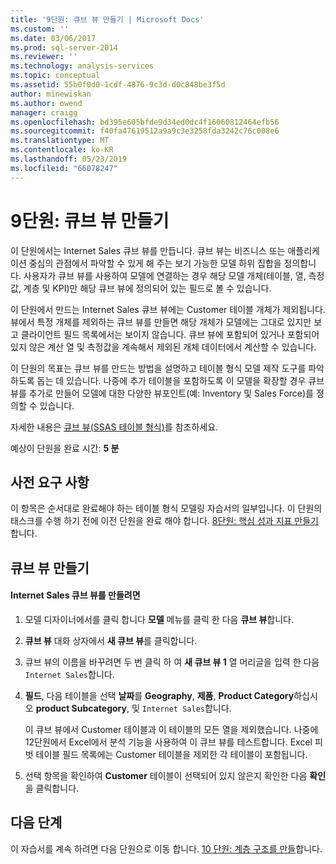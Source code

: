 ```yaml
---
title: '9단원: 큐브 뷰 만들기 | Microsoft Docs'
ms.custom: ''
ms.date: 03/06/2017
ms.prod: sql-server-2014
ms.reviewer: ''
ms.technology: analysis-services
ms.topic: conceptual
ms.assetid: 55b0f0d0-1cdf-4876-9c3d-d0c848be3f5d
author: minewiskan
ms.author: owend
manager: craigg
ms.openlocfilehash: bd395e605bfde9d34ed0dc4f16060812464efb56
ms.sourcegitcommit: f40fa47619512a9a9c3e3258fda3242c76c008e6
ms.translationtype: MT
ms.contentlocale: ko-KR
ms.lasthandoff: 05/23/2019
ms.locfileid: "66078247"
---
```

# <a name="lesson-9-create-perspectives"></a>9단원: 큐브 뷰 만들기
  이 단원에서는 Internet Sales 큐브 뷰를 만듭니다. 큐브 뷰는 비즈니스 또는 애플리케이션 중심의 관점에서 파악할 수 있게 해 주는 보기 가능한 모델 하위 집합을 정의합니다. 사용자가 큐브 뷰를 사용하여 모델에 연결하는 경우 해당 모델 개체(테이블, 열, 측정값, 계층 및 KPI)만 해당 큐브 뷰에 정의되어 있는 필드로 볼 수 있습니다.  
  
 이 단원에서 만드는 Internet Sales 큐브 뷰에는 Customer 테이블 개체가 제외됩니다. 뷰에서 특정 개체를 제외하는 큐브 뷰를 만들면 해당 개체가 모델에는 그대로 있지만 보고 클라이언트 필드 목록에서는 보이지 않습니다. 큐브 뷰에 포함되어 있거나 포함되어 있지 않은 계산 열 및 측정값을 계속해서 제외된 개체 데이터에서 계산할 수 있습니다.  
  
 이 단원의 목표는 큐브 뷰를 만드는 방법을 설명하고 테이블 형식 모델 제작 도구를 파악하도록 돕는 데 있습니다. 나중에 추가 테이블을 포함하도록 이 모델을 확장할 경우 큐브 뷰를 추가로 만들어 모델에 대한 다양한 뷰포인트(예: Inventory 및 Sales Force)를 정의할 수 있습니다.  
  
 자세한 내용은 [큐브 뷰&#40;SSAS 테이블 형식&#41;](tabular-models/perspectives-ssas-tabular.md)를 참조하세요.  
  
 예상이 단원을 완료 시간: **5 분**  
  
## <a name="prerequisites"></a>사전 요구 사항  
 이 항목은 순서대로 완료해야 하는 테이블 형식 모델링 자습서의 일부입니다. 이 단원의 태스크를 수행 하기 전에 이전 단원을 완료 해야 합니다. [8단원: 핵심 성과 지표 만들기](lesson-7-create-key-performance-indicators.md)합니다.  
  
## <a name="create-perspectives"></a>큐브 뷰 만들기  
  
#### <a name="to-create-an-internet-sales-perspective"></a>Internet Sales 큐브 뷰를 만들려면  
  
1.  모델 디자이너에서를 클릭 합니다 **모델** 메뉴를 클릭 한 다음 **큐브 뷰**합니다.  
  
2.  **큐브 뷰** 대화 상자에서 **새 큐브 뷰**를 클릭합니다.  
  
3.  큐브 뷰의 이름을 바꾸려면 두 번 클릭 하 여 **새 큐브 뷰 1** 열 머리글을 입력 한 다음 `Internet Sales`합니다.  
  
4.  **필드**, 다음 테이블을 선택 **날짜**를 **Geography**, **제품**, **Product Category**하십시오 **product Subcategory**, 및 `Internet Sales`합니다.  
  
     이 큐브 뷰에서 Customer 테이블과 이 테이블의 모든 열을 제외했습니다. 나중에 12단원에서 Excel에서 분석 기능을 사용하여 이 큐브 뷰를 테스트합니다. Excel 피벗 테이블 필드 목록에는 Customer 테이블을 제외한 각 테이블이 포함됩니다.  
  
5.  선택 항목을 확인하여 **Customer** 테이블이 선택되어 있지 않은지 확인한 다음 **확인**을 클릭합니다.  
  
## <a name="next-steps"></a>다음 단계  
 이 자습서를 계속 하려면 다음 단원으로 이동 합니다. [10 단원: 계층 구조를 만들](lesson-9-create-hierarchies.md)합니다.  
  
  
